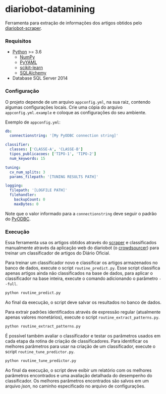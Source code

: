 # diariobot-datamining
Ferramenta para extração de informações dos artigos obtidos pelo [diariobot-scraper](https://github.com/JonKoala/diariobot-scraper).

### Requisitos
 - [Python](https://www.python.org/) >= 3.6
   - [NumPy](http://www.numpy.org/)
   - [PyYAML](http://pyyaml.org/wiki/PyYAML)
   - [scikit-learn](http://scikit-learn.org/)
   - [SQLAlchemy](https://www.sqlalchemy.org/)
 - Database SQL Server 2014

### Configuração
O projeto depende de um arquivo `appconfig.yml`, na sua raiz, contendo algumas configurações locais. Crie uma cópia do arquivo `appconfig.yml.example` e coloque as configurações do seu ambiente.

Exemplo de `appconfig.yml`:
``` yaml
db:
  connectionstring: '[My PyODBC connection string]'

classifier:
  classes: ['CLASSE-A', 'CLASSE-B']
  tipos_publicacoes: ['TIPO-1', 'TIPO-2']
  num_keywords: 15

tuning:
  cv_num_splits: 3
  params_filepath: '[TUNING RESULTS PATH]'

logging:
  filepath: '[LOGFILE PATH]'
  filehandler:
    backupCount: 0
    maxBytes: 0

```
Note que o valor informado para a `connectionstring` deve seguir o padrão do [PyODBC](http://docs.sqlalchemy.org/en/latest/dialects/mssql.html#pass-through-exact-pyodbc-string).

### Execução
Essa ferramenta usa os artigos obtidos através do [scraper](https://github.com/JonKoala/diariobot-scraper) e classificados manualmente através da aplicação web do diariobot (o [crowdsourcer](https://github.com/JonKoala/diariobot-webapp-client#execu%C3%A7%C3%A3o)) para treinar um classificador de artigos do Diário Oficial.

Para treinar um classificador novo e classificar os artigos armazenados no banco de dados, execute o script `routine_predict.py`. Esse script classifica apenas artigos ainda não classificados na base de dados, para aplicar o classificador na base inteira, execute o comando adicionando o parâmetro `--full`.
``` bash
python routine_predict.py
```
Ao final da execução, o script deve salvar os resultados no banco de dados.

Para extrair padrões identificados através de expressão regular (atualmente apenas valores monetários), execute o script `routine_extract_patterns.py`.
``` bash
python routine_extract_patterns.py
```
É possível também avaliar o classificador e testar os parâmetros usados em cada etapa da rotina de criação de classificadores. Para identificar os melhores parâmetros para usar na criação de um classificador, execute o script `routine_tune_predictor.py`.
``` bash
python routine_tune_predictor.py
```
Ao final da execução, o script deve exibir um relatório com os melhores parâmetros encontrados e uma avaliação detalhada do desempenho do classificador. Os melhores parâmetros encontrados são salvos em um arquivo _json_, no caminho especificado no arquivo de configurações.
